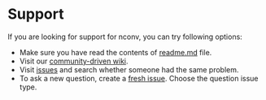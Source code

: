 # Support

If you are looking for support for nconv, you can try following options:

* Make sure you have read the contents of [readme.md](readme.md) file.
* Visit our [community-driven wiki](https://github.com/dominiksalvet/nconv/wiki).
* Visit [issues](https://github.com/dominiksalvet/nconv/issues) and search whether someone had the same problem.
* To ask a new question, create a [fresh issue](https://github.com/dominiksalvet/nconv/issues/new/choose). Choose the question issue type.
